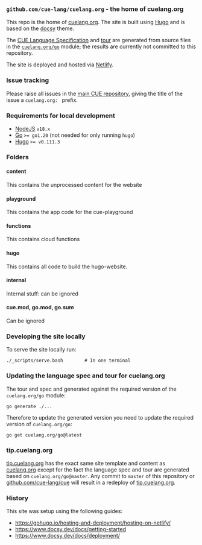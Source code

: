 ### `github.com/cue-lang/cuelang.org` - the home of cuelang.org

This repo is the home of [cuelang.org](https://cuelang.org). The site is built using [Hugo](https://gohugo.io/) and is
based on the [docsy](https://www.docsy.dev/) theme.

The [CUE Language Specification](https://cuelang.org/docs/references/spec/) and
[tour](https://cuelang.org/docs/tutorials/tour/intro/) are generated from source files in the
[`cuelang.org/go`](https://pkg.go.dev/mod/cuelang.org/go) module; the results are currently not committed to this
repository.

The site is deployed and hosted via [Netlify](https://www.netlify.com/).

### Issue tracking

Please raise all issues in the [main CUE
repository](https://github.com/cue-lang/cue/issues), giving the title of the
issue a `cuelang.org: ` prefix.

### Requirements for local development

* [NodeJS](https://nodejs.org/) `v18.x`
* [Go](https://golang.org/dl/) `>= go1.20` (not needed for only running `hugo`)
* [Hugo](https://github.com/gohugoio/hugo/releases) `>= v0.111.3`

### Folders

#### content
This contains the unprocessed content for the website

#### playground
This contains the app code for the cue-playground

#### functions
This contains cloud functions

#### hugo
This contains all code to build the hugo-website.

#### internal
Internal stuff: can be ignored

#### cue.mod, go.mod, go.sum
Can be ignored

### Developing the site locally

To serve the site locally run:

```
./_scripts/serve.bash        # In one terminal
```

### Updating the language spec and tour for cuelang.org

The tour and spec and generated against the required version of the `cuelang.org/go` module:

```
go generate ./...
```

Therefore to update the generated version you need to update the required version of `cuelang.org/go`:

```
go get cuelang.org/go@latest
```

### tip.cuelang.org

[tip.cuelang.org](https://tip.cuelang.org/) has the exact same site template and content as
[cuelang.org](https://cuelang.org) except for the fact the language spec and tour are generated based on
`cuelang.org/go@master`. Any commit to `master` of this repository or
[github.com/cue-lang/cue](https://github.com/cue-lang/cue) will result in a redeploy of
[tip.cuelang.org](https://tip.cuelang.org).

### History

This site was setup using the following guides:

* https://gohugo.io/hosting-and-deployment/hosting-on-netlify/
* https://www.docsy.dev/docs/getting-started
* https://www.docsy.dev/docs/deployment/
